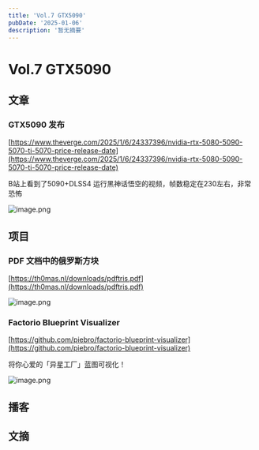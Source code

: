 ```yaml
---
title: 'Vol.7 GTX5090'
pubDate: '2025-01-06'
description: '暂无摘要'
---
```


# Vol.7 GTX5090


## 文章

### GTX5090 发布

[https://www.theverge.com/2025/1/6/24337396/nvidia-rtx-5080-5090-5070-ti-5070-price-release-date](https://www.theverge.com/2025/1/6/24337396/nvidia-rtx-5080-5090-5070-ti-5070-price-release-date)

B站上看到了5090+DLSS4 运行黑神话悟空的视频，帧数稳定在230左右，非常恐怖

![image.png](/Vol.7_GTX5090-3.png)

## 项目

### PDF 文档中的俄罗斯方块

[https://th0mas.nl/downloads/pdftris.pdf](https://th0mas.nl/downloads/pdftris.pdf)

![image.png](/Vol.7_GTX5090-1.png)

### Factorio Blueprint Visualizer

[https://github.com/piebro/factorio-blueprint-visualizer](https://github.com/piebro/factorio-blueprint-visualizer)

将你心爱的「异星工厂」蓝图可视化！

![image.png](/Vol.7_GTX5090-2.png)

## 播客

## 文摘
